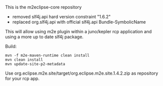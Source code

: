 This is the m2eclipse-core repository

- removed slf4j.api hard version constraint "1.6.2"
- replaced org.slf4j.api with official slf4j.api Bundle-SymbolicName

This will allow using m2e plugin within a juno/kepler rcp application and using a more up to date slf4j package.

Build:
 ```
 mvn -f m2e-maven-runtime clean install
 mvn clean install
 mvn update-site-p2-metadata
 ```
 
 Use org.eclipse.m2e.site/target/org.eclipse.m2e.site.1.4.2.zip as repository for your rcp app.
 